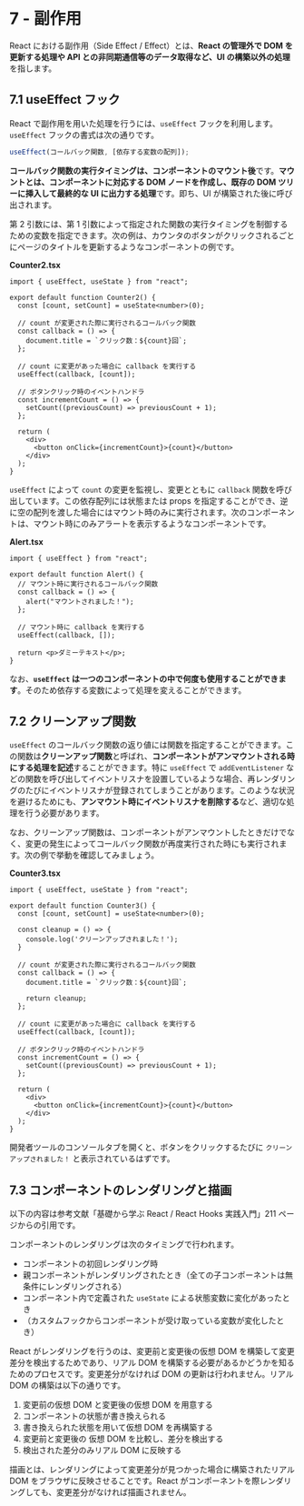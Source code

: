 # 7 - 副作用
React における副作用（Side Effect / Effect）とは、**React の管理外で DOM を更新する処理や API との非同期通信等のデータ取得など、UI の構築以外の処理**を指します。

## 7.1 useEffect フック
React で副作用を用いた処理を行うには、`useEffect` フックを利用します。`useEffect` フックの書式は次の通りです。

```ts
useEffect(コールバック関数, [依存する変数の配列]);
```

**コールバック関数の実行タイミングは、コンポーネントのマウント後**です。**マウントとは、コンポーネントに対応する DOM ノードを作成し、既存の DOM ツリーに挿入して最終的な UI に出力する処理**です。即ち、UI が構築された後に呼び出されます。

第 2 引数には、第 1 引数によって指定された関数の実行タイミングを制御するための変数を指定できます。次の例は、カウンタのボタンがクリックされるごとにページのタイトルを更新するようなコンポーネントの例です。

**Counter2.tsx**

```tsx
import { useEffect, useState } from "react";

export default function Counter2() {
  const [count, setCount] = useState<number>(0);

  // count が変更された際に実行されるコールバック関数
  const callback = () => {
    document.title = `クリック数：${count}回`;
  };
  
  // count に変更があった場合に callback を実行する
  useEffect(callback, [count]);

  // ボタンクリック時のイベントハンドラ
  const incrementCount = () => {
    setCount((previousCount) => previousCount + 1);
  };

  return (
    <div>
      <button onClick={incrementCount}>{count}</button>
    </div>
  );
}
```

`useEffect` によって `count` の変更を監視し、変更とともに `callback` 関数を呼び出しています。この依存配列には状態または props を指定することができ、逆に空の配列を渡した場合にはマウント時のみに実行されます。次のコンポーネントは、マウント時にのみアラートを表示するようなコンポーネントです。

**Alert.tsx**
```tsx
import { useEffect } from "react";

export default function Alert() {
  // マウント時に実行されるコールバック関数
  const callback = () => {
    alert("マウントされました！");
  };

  // マウント時に callback を実行する
  useEffect(callback, []);

  return <p>ダミーテキスト</p>;
}
```

なお、**`useEffect` は一つのコンポーネントの中で何度も使用することができます**。そのため依存する変数によって処理を変えることができます。

## 7.2 クリーンアップ関数
`useEffect` のコールバック関数の返り値には関数を指定することができます。この関数は**クリーンアップ関数**と呼ばれ、**コンポーネントがアンマウントされる時にする処理を記述**することができます。特に `useEffect` で `addEventListener` などの関数を呼び出してイベントリスナを設置しているような場合、再レンダリングのたびにイベントリスナが登録されてしまうことがあります。このような状況を避けるためにも、**アンマウント時にイベントリスナを削除する**など、適切な処理を行う必要があります。

なお、クリーンアップ関数は、コンポーネントがアンマウントしたときだけでなく、変更の発生によってコールバック関数が再度実行された時にも実行されます。次の例で挙動を確認してみましょう。

**Counter3.tsx**
```tsx
import { useEffect, useState } from "react";

export default function Counter3() {
  const [count, setCount] = useState<number>(0);

  const cleanup = () => {
    console.log('クリーンアップされました！');
  }

  // count が変更された際に実行されるコールバック関数
  const callback = () => {
    document.title = `クリック数：${count}回`;

    return cleanup;
  };
  
  // count に変更があった場合に callback を実行する
  useEffect(callback, [count]);

  // ボタンクリック時のイベントハンドラ
  const incrementCount = () => {
    setCount((previousCount) => previousCount + 1);
  };

  return (
    <div>
      <button onClick={incrementCount}>{count}</button>
    </div>
  );
}
```

開発者ツールのコンソールタブを開くと、ボタンをクリックするたびに `クリーンアップされました！` と表示されているはずです。

## 7.3 コンポーネントのレンダリングと描画
以下の内容は参考文献「基礎から学ぶ React / React Hooks 実践入門」211 ページからの引用です。

コンポーネントのレンダリングは次のタイミングで行われます。

- コンポーネントの初回レンダリング時
- 親コンポーネントがレンダリングされたとき（全ての子コンポーネントは無条件にレンダリングされる）
- コンポーネント内で定義された `useState` による状態変数に変化があったとき
- （カスタムフックからコンポーネントが受け取っている変数が変化したとき）

React がレンダリングを行うのは、変更前と変更後の仮想 DOM を構築して変更差分を検出するためであり、リアル DOM を構築する必要があるかどうかを知るためのプロセスです。変更差分がなければ DOM の更新は行われません。リアル DOM の構築は以下の通りです。

1. 変更前の仮想 DOM と変更後の仮想 DOM を用意する
2. コンポーネントの状態が書き換えられる
3. 書き換えられた状態を用いて仮想 DOM を再構築する
4. 変更前と変更後の 仮想 DOM を比較し、差分を検出する
5. 検出された差分のみリアル DOM に反映する

描画とは、レンダリングによって変更差分が見つかった場合に構築されたリアル DOM をブラウザに反映させることです。React がコンポーネントを際レンダリングしても、変更差分がなければ描画されません。